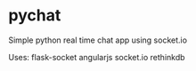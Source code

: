 # pychat
Simple python real time chat app using socket.io

Uses:
  flask-socket
  angularjs
  socket.io
  rethinkdb

